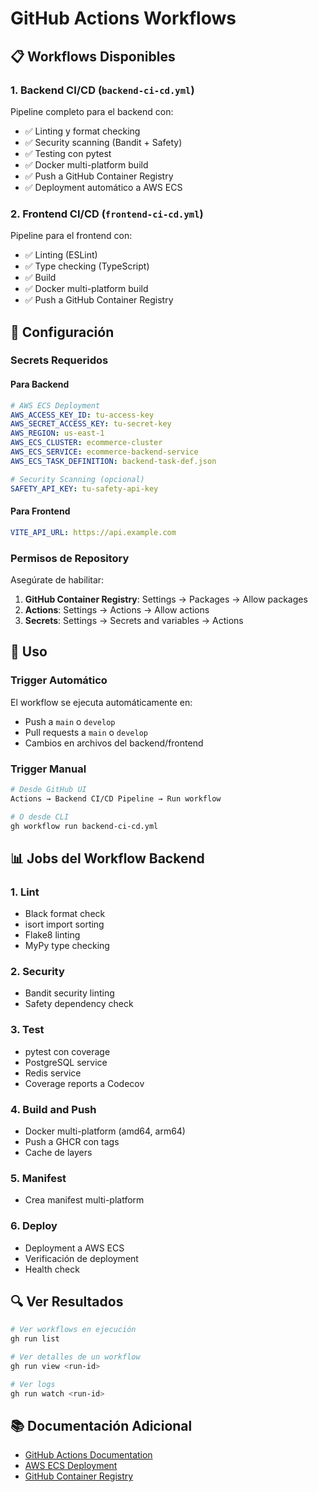 # GitHub Actions Workflows

## 📋 Workflows Disponibles

### 1. Backend CI/CD (`backend-ci-cd.yml`)

Pipeline completo para el backend con:
- ✅ Linting y format checking
- ✅ Security scanning (Bandit + Safety)
- ✅ Testing con pytest
- ✅ Docker multi-platform build
- ✅ Push a GitHub Container Registry
- ✅ Deployment automático a AWS ECS

### 2. Frontend CI/CD (`frontend-ci-cd.yml`)

Pipeline para el frontend con:
- ✅ Linting (ESLint)
- ✅ Type checking (TypeScript)
- ✅ Build
- ✅ Docker multi-platform build
- ✅ Push a GitHub Container Registry

## 🔧 Configuración

### Secrets Requeridos

#### Para Backend

```yaml
# AWS ECS Deployment
AWS_ACCESS_KEY_ID: tu-access-key
AWS_SECRET_ACCESS_KEY: tu-secret-key
AWS_REGION: us-east-1
AWS_ECS_CLUSTER: ecommerce-cluster
AWS_ECS_SERVICE: ecommerce-backend-service
AWS_ECS_TASK_DEFINITION: backend-task-def.json

# Security Scanning (opcional)
SAFETY_API_KEY: tu-safety-api-key
```

#### Para Frontend

```yaml
VITE_API_URL: https://api.example.com
```

### Permisos de Repository

Asegúrate de habilitar:
1. **GitHub Container Registry**: Settings → Packages → Allow packages
2. **Actions**: Settings → Actions → Allow actions
3. **Secrets**: Settings → Secrets and variables → Actions

## 🚀 Uso

### Trigger Automático

El workflow se ejecuta automáticamente en:
- Push a `main` o `develop`
- Pull requests a `main` o `develop`
- Cambios en archivos del backend/frontend

### Trigger Manual

```bash
# Desde GitHub UI
Actions → Backend CI/CD Pipeline → Run workflow

# O desde CLI
gh workflow run backend-ci-cd.yml
```

## 📊 Jobs del Workflow Backend

### 1. Lint
- Black format check
- isort import sorting
- Flake8 linting
- MyPy type checking

### 2. Security
- Bandit security linting
- Safety dependency check

### 3. Test
- pytest con coverage
- PostgreSQL service
- Redis service
- Coverage reports a Codecov

### 4. Build and Push
- Docker multi-platform (amd64, arm64)
- Push a GHCR con tags
- Cache de layers

### 5. Manifest
- Crea manifest multi-platform

### 6. Deploy
- Deployment a AWS ECS
- Verificación de deployment
- Health check

## 🔍 Ver Resultados

```bash
# Ver workflows en ejecución
gh run list

# Ver detalles de un workflow
gh run view <run-id>

# Ver logs
gh run watch <run-id>
```

## 📚 Documentación Adicional

- [GitHub Actions Documentation](https://docs.github.com/en/actions)
- [AWS ECS Deployment](https://docs.aws.amazon.com/ecs/)
- [GitHub Container Registry](https://docs.github.com/en/packages/working-with-a-github-packages-registry/working-with-the-container-registry)

